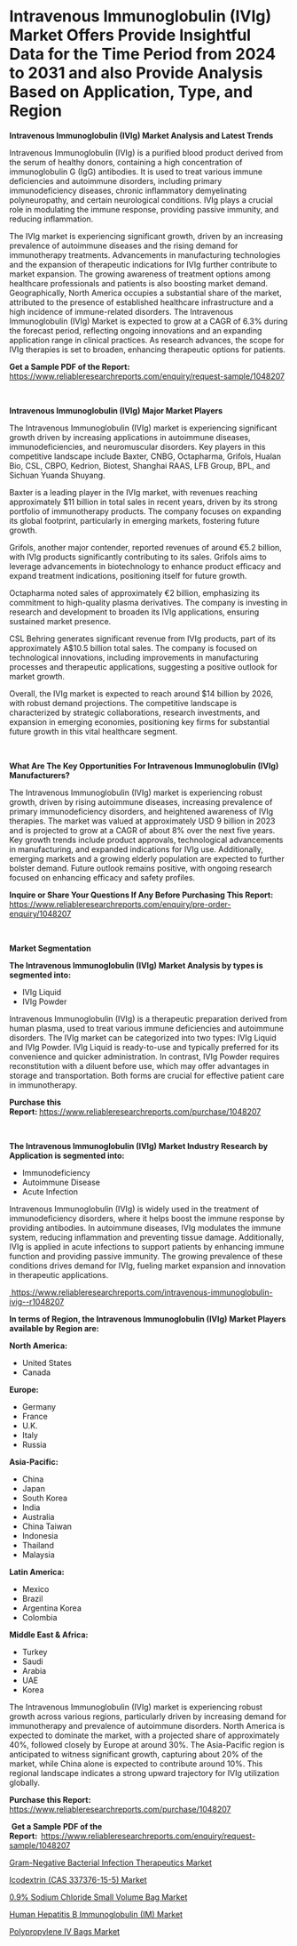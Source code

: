 <p><h1>Intravenous Immunoglobulin (IVIg) Market Offers Provide Insightful Data for the Time Period from 2024 to 2031 and also Provide Analysis Based on Application, Type, and Region</h1></p><p><strong>Intravenous Immunoglobulin (IVIg) Market Analysis and Latest Trends</strong></p>
<p><p>Intravenous Immunoglobulin (IVIg) is a purified blood product derived from the serum of healthy donors, containing a high concentration of immunoglobulin G (IgG) antibodies. It is used to treat various immune deficiencies and autoimmune disorders, including primary immunodeficiency diseases, chronic inflammatory demyelinating polyneuropathy, and certain neurological conditions. IVIg plays a crucial role in modulating the immune response, providing passive immunity, and reducing inflammation.</p><p>The IVIg market is experiencing significant growth, driven by an increasing prevalence of autoimmune diseases and the rising demand for immunotherapy treatments. Advancements in manufacturing technologies and the expansion of therapeutic indications for IVIg further contribute to market expansion. The growing awareness of treatment options among healthcare professionals and patients is also boosting market demand. Geographically, North America occupies a substantial share of the market, attributed to the presence of established healthcare infrastructure and a high incidence of immune-related disorders. The Intravenous Immunoglobulin (IVIg) Market is expected to grow at a CAGR of 6.3% during the forecast period, reflecting ongoing innovations and an expanding application range in clinical practices. As research advances, the scope for IVIg therapies is set to broaden, enhancing therapeutic options for patients.</p></p>
<p><strong>Get a Sample PDF of the Report:&nbsp;</strong> <a href="https://www.reliableresearchreports.com/enquiry/request-sample/1048207?utm_campaign=16&utm_medium=2&utm_source=Github&utm_content=ia&utm_term=28122024&utm_id=intravenous-immunoglobulin-ivig">https://www.reliableresearchreports.com/enquiry/request-sample/1048207</a></p>
<p>&nbsp;</p>
<p><strong>Intravenous Immunoglobulin (IVIg) Major Market Players</strong></p>
<p><p>The Intravenous Immunoglobulin (IVIg) market is experiencing significant growth driven by increasing applications in autoimmune diseases, immunodeficiencies, and neuromuscular disorders. Key players in this competitive landscape include Baxter, CNBG, Octapharma, Grifols, Hualan Bio, CSL, CBPO, Kedrion, Biotest, Shanghai RAAS, LFB Group, BPL, and Sichuan Yuanda Shuyang.</p><p>Baxter is a leading player in the IVIg market, with revenues reaching approximately $11 billion in total sales in recent years, driven by its strong portfolio of immunotherapy products. The company focuses on expanding its global footprint, particularly in emerging markets, fostering future growth.</p><p>Grifols, another major contender, reported revenues of around €5.2 billion, with IVIg products significantly contributing to its sales. Grifols aims to leverage advancements in biotechnology to enhance product efficacy and expand treatment indications, positioning itself for future growth.</p><p>Octapharma noted sales of approximately €2 billion, emphasizing its commitment to high-quality plasma derivatives. The company is investing in research and development to broaden its IVIg applications, ensuring sustained market presence.</p><p>CSL Behring generates significant revenue from IVIg products, part of its approximately A$10.5 billion total sales. The company is focused on technological innovations, including improvements in manufacturing processes and therapeutic applications, suggesting a positive outlook for market growth.</p><p>Overall, the IVIg market is expected to reach around $14 billion by 2026, with robust demand projections. The competitive landscape is characterized by strategic collaborations, research investments, and expansion in emerging economies, positioning key firms for substantial future growth in this vital healthcare segment.</p></p>
<p>&nbsp;</p>
<p><strong>What Are The Key Opportunities For Intravenous Immunoglobulin (IVIg) Manufacturers?</strong></p>
<p><p>The Intravenous Immunoglobulin (IVIg) market is experiencing robust growth, driven by rising autoimmune diseases, increasing prevalence of primary immunodeficiency disorders, and heightened awareness of IVIg therapies. The market was valued at approximately USD 9 billion in 2023 and is projected to grow at a CAGR of about 8% over the next five years. Key growth trends include product approvals, technological advancements in manufacturing, and expanded indications for IVIg use. Additionally, emerging markets and a growing elderly population are expected to further bolster demand. Future outlook remains positive, with ongoing research focused on enhancing efficacy and safety profiles.</p></p>
<p><strong>Inquire or Share Your Questions If Any Before Purchasing This Report:</strong> <a href="https://www.reliableresearchreports.com/enquiry/pre-order-enquiry/1048207?utm_campaign=16&utm_medium=2&utm_source=Github&utm_content=ia&utm_term=28122024&utm_id=intravenous-immunoglobulin-ivig">https://www.reliableresearchreports.com/enquiry/pre-order-enquiry/1048207</a></p>
<p>&nbsp;</p>
<p><strong>Market Segmentation</strong></p>
<p><strong>The Intravenous Immunoglobulin (IVIg) Market Analysis by types is segmented into:</strong></p>
<p><ul><li>IVIg Liquid</li><li>IVIg Powder</li></ul></p>
<p><p>Intravenous Immunoglobulin (IVIg) is a therapeutic preparation derived from human plasma, used to treat various immune deficiencies and autoimmune disorders. The IVIg market can be categorized into two types: IVIg Liquid and IVIg Powder. IVIg Liquid is ready-to-use and typically preferred for its convenience and quicker administration. In contrast, IVIg Powder requires reconstitution with a diluent before use, which may offer advantages in storage and transportation. Both forms are crucial for effective patient care in immunotherapy.</p></p>
<p><strong>Purchase this Report:&nbsp;</strong><a href="https://www.reliableresearchreports.com/purchase/1048207?utm_campaign=16&utm_medium=2&utm_source=Github&utm_content=ia&utm_term=28122024&utm_id=intravenous-immunoglobulin-ivig">https://www.reliableresearchreports.com/purchase/1048207</a></p>
<p>&nbsp;</p>
<p><strong>The Intravenous Immunoglobulin (IVIg) Market Industry Research by Application is segmented into:</strong></p>
<p><ul><li>Immunodeficiency</li><li>Autoimmune Disease</li><li>Acute Infection</li></ul></p>
<p><p>Intravenous Immunoglobulin (IVIg) is widely used in the treatment of immunodeficiency disorders, where it helps boost the immune response by providing antibodies. In autoimmune diseases, IVIg modulates the immune system, reducing inflammation and preventing tissue damage. Additionally, IVIg is applied in acute infections to support patients by enhancing immune function and providing passive immunity. The growing prevalence of these conditions drives demand for IVIg, fueling market expansion and innovation in therapeutic applications.</p></p>
<p><a href="https://www.reliableresearchreports.com/intravenous-immunoglobulin-ivig--r1048207?utm_campaign=16&utm_medium=2&utm_source=Github&utm_content=ia&utm_term=28122024&utm_id=intravenous-immunoglobulin-ivig">&nbsp;https://www.reliableresearchreports.com/intravenous-immunoglobulin-ivig--r1048207</a></p>
<p><strong>In terms of Region, the Intravenous Immunoglobulin (IVIg) Market Players available by Region are:</strong></p>
<p>
    <p> <strong> North America: </strong>
        <ul>
            <li>United States</li>
            <li>Canada</li>
        </ul>
        </p> 
    <p> <strong> Europe: </strong>
        <ul>
            <li>Germany</li>
            <li>France</li>
            <li>U.K.</li>
            <li>Italy</li>
            <li>Russia</li>
        </ul>
        </p> 
    <p> <strong> Asia-Pacific: </strong>
        <ul>
            <li>China</li>
            <li>Japan</li>
            <li>South Korea</li>
            <li>India</li>
            <li>Australia</li>
            <li>China Taiwan</li>
            <li>Indonesia</li>
            <li>Thailand</li>
            <li>Malaysia</li>
        </ul>
        </p> 
    <p> <strong> Latin America: </strong>
        <ul>
            <li>Mexico</li>
            <li>Brazil</li>
            <li>Argentina Korea</li>
            <li>Colombia</li>
        </ul>
        </p> 
    <p> <strong> Middle East & Africa: </strong>
        <ul>
            <li>Turkey</li>
            <li>Saudi</li>
            <li>Arabia</li>
            <li>UAE</li>
            <li>Korea</li>
        </ul>
    </p>
    </p>
<p><p>The Intravenous Immunoglobulin (IVIg) market is experiencing robust growth across various regions, particularly driven by increasing demand for immunotherapy and prevalence of autoimmune disorders. North America is expected to dominate the market, with a projected share of approximately 40%, followed closely by Europe at around 30%. The Asia-Pacific region is anticipated to witness significant growth, capturing about 20% of the market, while China alone is expected to contribute around 10%. This regional landscape indicates a strong upward trajectory for IVIg utilization globally.</p></p>
<p><strong>Purchase this Report: </strong><a href="https://www.reliableresearchreports.com/purchase/1048207?utm_campaign=16&utm_medium=2&utm_source=Github&utm_content=ia&utm_term=28122024&utm_id=intravenous-immunoglobulin-ivig">https://www.reliableresearchreports.com/purchase/1048207</a></p>
<p>&nbsp;<strong>Get a Sample PDF of the Report:&nbsp;&nbsp;</strong><a href="https://www.reliableresearchreports.com/enquiry/request-sample/1048207?utm_campaign=16&utm_medium=2&utm_source=Github&utm_content=ia&utm_term=28122024&utm_id=intravenous-immunoglobulin-ivig">https://www.reliableresearchreports.com/enquiry/request-sample/1048207</a></p>
<p><strong></strong></p>
<p><p><a href="https://github.com/MariaWashington76/Market-Research-Report-List-1/blob/main/gram-negative-bacterial-infection-therapeutics-market.md?utm_campaign=16&utm_medium=2&utm_source=Github&utm_content=ia&utm_term=28122024&utm_id=intravenous-immunoglobulin-ivig">Gram-Negative Bacterial Infection Therapeutics Market</a></p><p><a href="https://github.com/krinerstormy331/Market-Research-Report-List-1/blob/main/icodextrin-cas-337376-15-5-market.md?utm_campaign=16&utm_medium=2&utm_source=Github&utm_content=ia&utm_term=28122024&utm_id=intravenous-immunoglobulin-ivig">Icodextrin (CAS 337376-15-5) Market</a></p><p><a href="https://github.com/dolorespeddico90/Market-Research-Report-List-1/blob/main/09-sodium-chloride-small-volume-bag-market.md?utm_campaign=16&utm_medium=2&utm_source=Github&utm_content=ia&utm_term=28122024&utm_id=intravenous-immunoglobulin-ivig">0.9% Sodium Chloride Small Volume Bag Market</a></p><p><a href="https://github.com/rosamariarocque98/Market-Research-Report-List-1/blob/main/human-hepatitis-b-immunoglobulin-im-market.md?utm_campaign=16&utm_medium=2&utm_source=Github&utm_content=ia&utm_term=28122024&utm_id=intravenous-immunoglobulin-ivig">Human Hepatitis B Immunoglobulin (IM) Market</a></p><p><a href="https://github.com/suleimannichelle7/Market-Research-Report-List-1/blob/main/polypropylene-iv-bags-market.md?utm_campaign=16&utm_medium=2&utm_source=Github&utm_content=ia&utm_term=28122024&utm_id=intravenous-immunoglobulin-ivig">Polypropylene IV Bags Market</a></p></p>